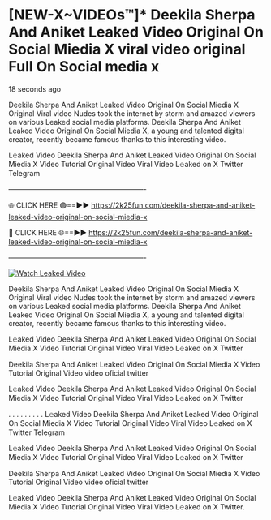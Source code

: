 # [NEW-X~VIDEOs™]* Deekila Sherpa And Aniket Leaked Video Original On Social Miedia X viral video original Full On Social media x

18 seconds ago

Deekila Sherpa And Aniket Leaked Video Original On Social Miedia X Original Viral video Nudes took the internet by storm and amazed viewers on various Leaked social media platforms. Deekila Sherpa And Aniket Leaked Video Original On Social Miedia X, a young and talented digital creator, recently became famous thanks to this interesting video.

L𝚎aked Video Deekila Sherpa And Aniket Leaked Video Original On Social Miedia X Video Tutorial Original Video Viral Video L𝚎aked on X Twitter Telegram

———————————————————-

🌐 CLICK HERE 🟢==►► https://2k25fun.com/deekila-sherpa-and-aniket-leaked-video-original-on-social-miedia-x

🔴 CLICK HERE 🌐==►► https://2k25fun.com/deekila-sherpa-and-aniket-leaked-video-original-on-social-miedia-x

———————————————————-

[![Watch Leaked Video](https://miro.medium.com/v2/resize:fit:828/format:webp/1*cilzJN44JGOrTw9NJCrNHA.gif "Watch Leaked Video")](https://2k25fun.com/deekila-sherpa-and-aniket-leaked-video-original-on-social-miedia-x)

Deekila Sherpa And Aniket Leaked Video Original On Social Miedia X Original Viral video Nudes took the internet by storm and amazed viewers on various Leaked social media platforms. Deekila Sherpa And Aniket Leaked Video Original On Social Miedia X, a young and talented digital creator, recently became famous thanks to this interesting video.

L𝚎aked Video Deekila Sherpa And Aniket Leaked Video Original On Social Miedia X Video Tutorial Original Video Viral Video L𝚎aked on X Twitter

Deekila Sherpa And Aniket Leaked Video Original On Social Miedia X Video Tutorial Original Video video oficial twitter

L𝚎aked Video Deekila Sherpa And Aniket Leaked Video Original On Social Miedia X Video Tutorial Original Video Viral Video L𝚎aked on X Twitter

. . . . . . . . . L𝚎aked Video Deekila Sherpa And Aniket Leaked Video Original On Social Miedia X Video Tutorial Original Video Viral Video L𝚎aked on X Twitter Telegram

L𝚎aked Video Deekila Sherpa And Aniket Leaked Video Original On Social Miedia X Video Tutorial Original Video Viral Video L𝚎aked on X Twitter

Deekila Sherpa And Aniket Leaked Video Original On Social Miedia X Video Tutorial Original Video video oficial twitter

L𝚎aked Video Deekila Sherpa And Aniket Leaked Video Original On Social Miedia X Video Tutorial Original Video Viral Video L𝚎aked on X Twitter.